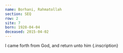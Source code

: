 ```yaml
---
name: Borhani, Rahmatollah
section: SEQ
row: 2
site: 7
born: 1928-04-04
deceased: 2015-04-02
---
```


I came forth from God, and return unto him
{.inscription}

